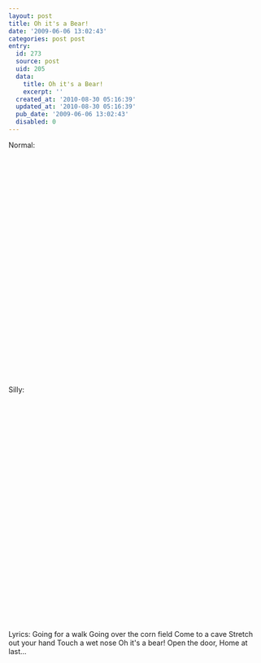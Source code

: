 ```yaml
---
layout: post
title: Oh it's a Bear!
date: '2009-06-06 13:02:43'
categories: post post
entry:
  id: 273
  source: post
  uid: 205
  data:
    title: Oh it's a Bear!
    excerpt: ''
  created_at: '2010-08-30 05:16:39'
  updated_at: '2010-08-30 05:16:39'
  pub_date: '2009-06-06 13:02:43'
  disabled: 0
---
```

Normal:
<object width="600" height="450"><param name="allowfullscreen" value="true" /><param name="allowscriptaccess" value="always" /><param name="movie" value="http://vimeo.com/moogaloop.swf?clip_id=5033144&amp;server=vimeo.com&amp;show_title=1&amp;show_byline=1&amp;show_portrait=0&amp;color=00ADEF&amp;fullscreen=1" /><embed src="http://vimeo.com/moogaloop.swf?clip_id=5033144&amp;server=vimeo.com&amp;show_title=1&amp;show_byline=1&amp;show_portrait=0&amp;color=00ADEF&amp;fullscreen=1" type="application/x-shockwave-flash" allowfullscreen="true" allowscriptaccess="always" width="600" height="450"></embed></object>

Silly:
<object width="600" height="450"><param name="allowfullscreen" value="true" /><param name="allowscriptaccess" value="always" /><param name="movie" value="http://vimeo.com/moogaloop.swf?clip_id=5033174&amp;server=vimeo.com&amp;show_title=1&amp;show_byline=1&amp;show_portrait=0&amp;color=00ADEF&amp;fullscreen=1" /><embed src="http://vimeo.com/moogaloop.swf?clip_id=5033174&amp;server=vimeo.com&amp;show_title=1&amp;show_byline=1&amp;show_portrait=0&amp;color=00ADEF&amp;fullscreen=1" type="application/x-shockwave-flash" allowfullscreen="true" allowscriptaccess="always" width="600" height="450"></embed></object>

Lyrics:
Going for a walk
Going over the corn field
Come to a cave
Stretch out your hand
Touch a wet nose
Oh it's a bear!
Open the door,
Home at last...
